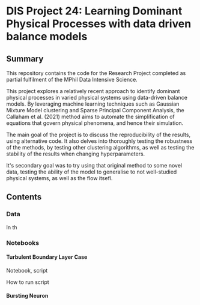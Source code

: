 # DIS Project 24: Learning Dominant Physical Processes with data driven balance models

## Summary

This repository contains the code for the Research Project completed as partial fulfilment of the MPhil Data Intensive Science.

This project explores a relatively recent approach to identify dominant physical processes in varied physical systems using data-driven balance models. By leveraging machine learning techniques such as Gaussian Mixture Model clustering and Sparse Principal Component Analysis, the Callaham et al. (2021) method aims to automate the simplification of equations that govern physical phenomena, and hence their simulation.

The main goal of the project is to discuss the reproducibility of the results, using alternative code. It also delves into thoroughly testing the robustness of the methods, by testing other clustering algorithms, as well as testing the stability of the results when changing hyperparameters.

It's secondary goal was to try using that original method to some novel data, testing the ability of the model to generalise to not well-studied physical systems, as well as the flow itsefl.

## Contents

### Data

In th

### Notebooks

#### Turbulent Boundary Layer Case

Notebook, script

How to run script

#### Bursting Neuron
